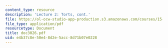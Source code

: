 ```yaml
---
content_type: resource
description: 'Lecture 2: Torts, cont.'
file: https://ol-ocw-studio-app-production.s3.amazonaws.com/courses/15-615-law-for-the-entrepreneur-and-manager-spring-2003/e4b37c8e50e48d2e5acc8d71b07e0228_doc3026.pdf
file_type: application/pdf
resourcetype: Document
title: doc3026.pdf
uid: e4b37c8e-50e4-8d2e-5acc-8d71b07e0228
---
```

